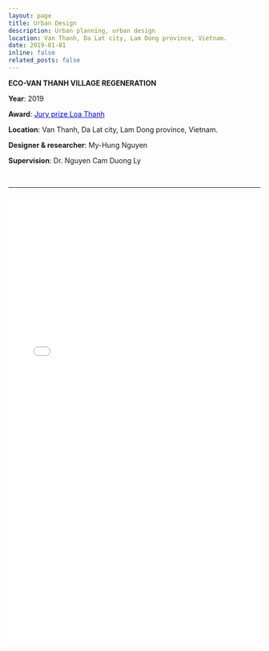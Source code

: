 ```yaml
---
layout: page
title: Urban Design 
description: Urban planning, urban design
location: Van Thanh, Da Lat city, Lam Dong province, Vietnam. 
date: 2019-01-01
inline: false
related_posts: false
---
```



**ECO-VAN THANH VILLAGE REGENERATION**


**Year**: 2019​


**Award**: <a href="https://www.tapchikientruc.com.vn/cuoc-thi/thiet-ke-do-thi-tai-tao-lang-nong-nghiep-sinh-thai-van-thanh-giai-hoi-dong.html" target="_blank" style="text decoration:underline; color: blue;">Jury prize Loa Thanh</a>


**Location**: Van Thanh, Da Lat city, Lam Dong province, Vietnam.
​

**Designer & researcher**: My-Hung Nguyen


**Supervision**: Dr. Nguyen Cam Duong Ly

<br>
<hr>

<iframe src="/assets/pdf/2019_Hung Nguyen_Van Thanh Eco-farming Regeneration (compressed)_Urban design.pdf#view=fitH" width="100%" height="900" frameborder="no" border="0" marginwidth="0" marginheight="0"></iframe>